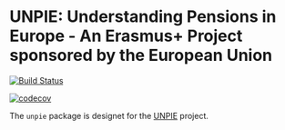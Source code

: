 UNPIE: Understanding Pensions in Europe - An Erasmus+ Project sponsored by the European Union
========================================================

[![Build Status](https://travis-ci.org/eaoestergaard/UNPIE.svg?branch=master)](https://travis-ci.org/eaoestergaard/UNPIE)

[![codecov](https://codecov.io/gh/eaoestergaard/UNPIE/branch/master/graph/badge.svg)](https://codecov.io/gh/eaoestergaard/UNPIE)

The `unpie` package  is designet for the [UNPIE](http://pensionsineurope.eu/) project.
